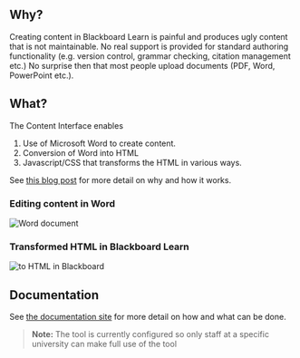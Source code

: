 ## Why?

Creating content in Blackboard Learn is painful and produces ugly content that is not maintainable. No real support is provided for standard authoring functionality (e.g. version control, grammar checking, citation management etc.) No surprise then that most people upload documents (PDF, Word, PowerPoint etc.).

## What?

The Content Interface enables

1. Use of Microsoft Word to create content.
2. Conversion of Word into HTML
3. Javascript/CSS that transforms the HTML in various ways.

See [this blog post](https://djon.es/blog/2019/02/24/exploring-knowledge-reuse-in-design-for-digital-learning/) for more detail on why and how it works.

### Editing content in Word

![Word document](https://live.staticflickr.com/65535/50098693972_f0054d5904_c_d.jpg)

### Transformed HTML in Blackboard Learn

![to HTML in Blackboard](https://live.staticflickr.com/65535/50098686822_692a3634c3_c_d.jpg)

## Documentation

See [the documentation site](https://djplaner.github.io/Content-Interface-Tweak/) for more detail on how and what can be done.

> **Note:** The tool is currently configured so only staff at a specific university can make full use of the tool

